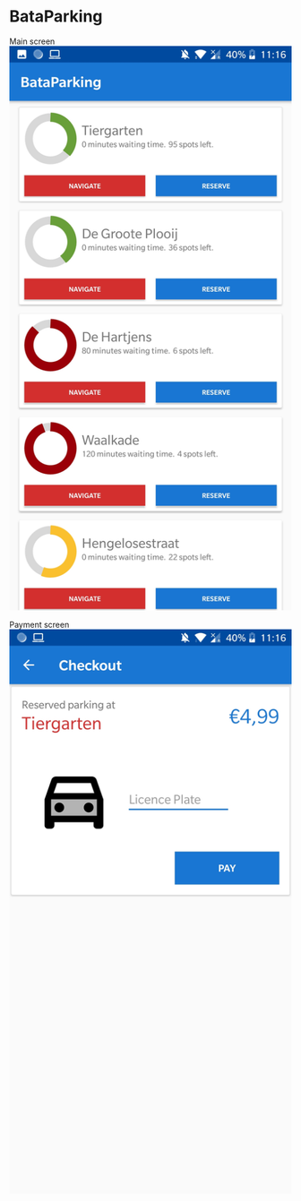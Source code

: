 # BataParking
Main screen
![Mainscreen](docs/Screenshot_20181029-111629.jpg )

Payment screen
![Paymentscreen](docs/Screenshot_20181029-111623.jpg )
